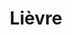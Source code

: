 ---
layout: photo
title: Lièvre
desc: An Aer・Sur le vif
category: sur-le-vif
image: 3
metadata:
- boitier: Canon 650D
- focale: F/6.3
- temps d'exposition: 1/400
- objectif: 150-500mm
- lieu: Ploërdut, Morbihan
---